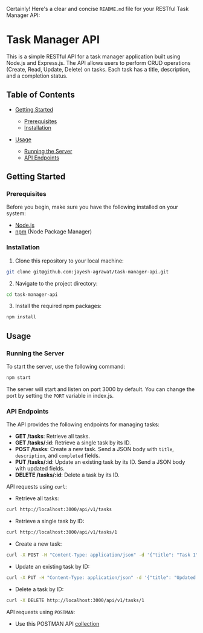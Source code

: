 Certainly! Here's a clear and concise `README.md` file for your RESTful Task Manager API:

# Task Manager API

This is a simple RESTful API for a task manager application built using Node.js and Express.js. The API allows users to perform CRUD operations (Create, Read, Update, Delete) on tasks. Each task has a title, description, and a completion status.

## Table of Contents

- [Getting Started](#getting-started)
   - [Prerequisites](#prerequisites)
   - [Installation](#installation)

- [Usage](#usage)
   - [Running the Server](#running-the-server)
   - [API Endpoints](#api-endpoints)

## Getting Started

### Prerequisites

Before you begin, make sure you have the following installed on your system:

- [Node.js](https://nodejs.org/)
- [npm](https://www.npmjs.com/) (Node Package Manager)

### Installation

1. Clone this repository to your local machine:

```bash
git clone git@github.com:jayesh-agrawat/task-manager-api.git
```

2. Navigate to the project directory:

```bash
cd task-manager-api
```

3. Install the required npm packages:

```bash
npm install
```

## Usage

### Running the Server

To start the server, use the following command:

```bash
npm start
```

The server will start and listen on port 3000 by default. You can change the port by setting the `PORT` variable in index.js.

### API Endpoints

The API provides the following endpoints for managing tasks:

- **GET /tasks**: Retrieve all tasks.
- **GET /tasks/:id**: Retrieve a single task by its ID.
- **POST /tasks**: Create a new task. Send a JSON body with `title`, `description`, and `completed` fields.
- **PUT /tasks/:id**: Update an existing task by its ID. Send a JSON body with updated fields.
- **DELETE /tasks/:id**: Delete a task by its ID.

API requests using `curl`:

- Retrieve all tasks:

```bash
curl http://localhost:3000/api/v1/tasks
```

- Retrieve a single task by ID:

```bash
curl http://localhost:3000/api/v1/tasks/1
```

- Create a new task:

```bash
curl -X POST -H "Content-Type: application/json" -d '{"title": "Task 1", "description": "Description for Task 1", "completed": false}' http://localhost:3000/api/v1/tasks
```

- Update an existing task by ID:

```bash
curl -X PUT -H "Content-Type: application/json" -d '{"title": "Updated Task 1", "description": "Updated Description", "completed": true}' http://localhost:3000/api/v1/tasks/1
```

- Delete a task by ID:

```bash
curl -X DELETE http://localhost:3000/api/v1/tasks/1
```

API requests using `POSTMAN`:

- Use this POSTMAN API [collection](/collections/Task_Manager_API.postman_collection.json)
